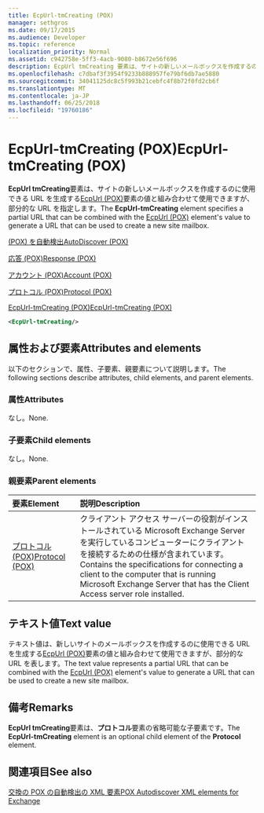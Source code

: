 ```yaml
---
title: EcpUrl-tmCreating (POX)
manager: sethgros
ms.date: 09/17/2015
ms.audience: Developer
ms.topic: reference
localization_priority: Normal
ms.assetid: c942758e-5ff3-4acb-9080-b8672e56f696
description: EcpUrl tmCreating 要素は、サイトの新しいメールボックスを作成するのに使用できる URL を生成する EcpUrl (POX) 要素の値と組み合わせて使用できますが、部分的な URL を指定します。
ms.openlocfilehash: c7dbaf3f3954f9233b888957fe79bf6db7ae5880
ms.sourcegitcommit: 34041125dc8c5f993b21cebfc4f8b72f0fd2cb6f
ms.translationtype: MT
ms.contentlocale: ja-JP
ms.lasthandoff: 06/25/2018
ms.locfileid: "19760186"
---
```

# <a name="ecpurl-tmcreating-pox"></a><span data-ttu-id="01bb3-103">EcpUrl-tmCreating (POX)</span><span class="sxs-lookup"><span data-stu-id="01bb3-103">EcpUrl-tmCreating (POX)</span></span>

<span data-ttu-id="01bb3-104">**EcpUrl tmCreating**要素は、サイトの新しいメールボックスを作成するのに使用できる URL を生成する[EcpUrl (POX)](ecpurl-pox.md)要素の値と組み合わせて使用できますが、部分的な URL を指定します。</span><span class="sxs-lookup"><span data-stu-id="01bb3-104">The **EcpUrl-tmCreating** element specifies a partial URL that can be combined with the [EcpUrl (POX)](ecpurl-pox.md) element's value to generate a URL that can be used to create a new site mailbox.</span></span> 
  
[<span data-ttu-id="01bb3-105">(POX) を自動検出</span><span class="sxs-lookup"><span data-stu-id="01bb3-105">AutoDiscover (POX)</span></span>](autodiscover-pox.md)
  
[<span data-ttu-id="01bb3-106">応答 (POX)</span><span class="sxs-lookup"><span data-stu-id="01bb3-106">Response (POX)</span></span>](response-pox.md)
  
[<span data-ttu-id="01bb3-107">アカウント (POX)</span><span class="sxs-lookup"><span data-stu-id="01bb3-107">Account (POX)</span></span>](account-pox.md)
  
[<span data-ttu-id="01bb3-108">プロトコル (POX)</span><span class="sxs-lookup"><span data-stu-id="01bb3-108">Protocol (POX)</span></span>](protocol-pox.md)
  
[<span data-ttu-id="01bb3-109">EcpUrl-tmCreating (POX)</span><span class="sxs-lookup"><span data-stu-id="01bb3-109">EcpUrl-tmCreating (POX)</span></span>](ecpurl-tmcreating-pox.md)
  
```XML
<EcpUrl-tmCreating/>
```

## <a name="attributes-and-elements"></a><span data-ttu-id="01bb3-110">属性および要素</span><span class="sxs-lookup"><span data-stu-id="01bb3-110">Attributes and elements</span></span>

<span data-ttu-id="01bb3-111">以下のセクションで、属性、子要素、親要素について説明します。</span><span class="sxs-lookup"><span data-stu-id="01bb3-111">The following sections describe attributes, child elements, and parent elements.</span></span>
  
### <a name="attributes"></a><span data-ttu-id="01bb3-112">属性</span><span class="sxs-lookup"><span data-stu-id="01bb3-112">Attributes</span></span>

<span data-ttu-id="01bb3-113">なし。</span><span class="sxs-lookup"><span data-stu-id="01bb3-113">None.</span></span>
  
### <a name="child-elements"></a><span data-ttu-id="01bb3-114">子要素</span><span class="sxs-lookup"><span data-stu-id="01bb3-114">Child elements</span></span>

<span data-ttu-id="01bb3-115">なし。</span><span class="sxs-lookup"><span data-stu-id="01bb3-115">None.</span></span>
  
### <a name="parent-elements"></a><span data-ttu-id="01bb3-116">親要素</span><span class="sxs-lookup"><span data-stu-id="01bb3-116">Parent elements</span></span>

|<span data-ttu-id="01bb3-117">**要素**</span><span class="sxs-lookup"><span data-stu-id="01bb3-117">**Element**</span></span>|<span data-ttu-id="01bb3-118">**説明**</span><span class="sxs-lookup"><span data-stu-id="01bb3-118">**Description**</span></span>|
|:-----|:-----|
|[<span data-ttu-id="01bb3-119">プロトコル (POX)</span><span class="sxs-lookup"><span data-stu-id="01bb3-119">Protocol (POX)</span></span>](protocol-pox.md) <br/> |<span data-ttu-id="01bb3-120">クライアント アクセス サーバーの役割がインストールされている Microsoft Exchange Server を実行しているコンピューターにクライアントを接続するための仕様が含まれています。</span><span class="sxs-lookup"><span data-stu-id="01bb3-120">Contains the specifications for connecting a client to the computer that is running Microsoft Exchange Server that has the Client Access server role installed.</span></span>  <br/> |
   
## <a name="text-value"></a><span data-ttu-id="01bb3-121">テキスト値</span><span class="sxs-lookup"><span data-stu-id="01bb3-121">Text value</span></span>

<span data-ttu-id="01bb3-122">テキスト値は、新しいサイトのメールボックスを作成するのに使用できる URL を生成する[EcpUrl (POX)](ecpurl-pox.md)要素の値と組み合わせて使用できますが、部分的な URL を表します。</span><span class="sxs-lookup"><span data-stu-id="01bb3-122">The text value represents a partial URL that can be combined with the [EcpUrl (POX)](ecpurl-pox.md) element's value to generate a URL that can be used to create a new site mailbox.</span></span> 
  
## <a name="remarks"></a><span data-ttu-id="01bb3-123">備考</span><span class="sxs-lookup"><span data-stu-id="01bb3-123">Remarks</span></span>

<span data-ttu-id="01bb3-124">**EcpUrl tmCreating**要素は、**プロトコル**要素の省略可能な子要素です。</span><span class="sxs-lookup"><span data-stu-id="01bb3-124">The **EcpUrl-tmCreating** element is an optional child element of the **Protocol** element.</span></span> 
  
## <a name="see-also"></a><span data-ttu-id="01bb3-125">関連項目</span><span class="sxs-lookup"><span data-stu-id="01bb3-125">See also</span></span>



[<span data-ttu-id="01bb3-126">交換の POX の自動検出の XML 要素</span><span class="sxs-lookup"><span data-stu-id="01bb3-126">POX Autodiscover XML elements for Exchange</span></span>](pox-autodiscover-xml-elements-for-exchange.md)

